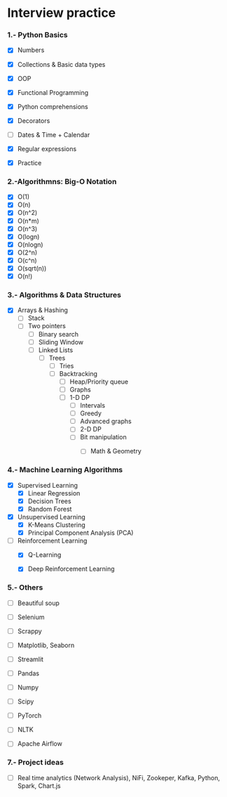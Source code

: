 # Interview practice

### 1.- Python Basics
- [X] Numbers
- [X] Collections & Basic data types
- [X] OOP
- [X] Functional Programming
- [X] Python comprehensions
- [X] Decorators
- [ ] Dates & Time + Calendar
- [X] Regular expressions
- [X] Practice


### 2.-Algorithmns: Big-O Notation
- [X] O(1)
- [X] O(n)
- [X] O(n^2)
- [X] O(n*m)
- [X] O(n^3)
- [X] O(logn)
- [X] O(nlogn)
- [X] O(2^n)
- [X] O(c^n)
- [X] O(sqrt(n))
- [X] O(n!)

### 3.- Algorithms & Data Structures
- [X] Arrays & Hashing
    - [ ] Stack
    - [ ] Two pointers
        - [ ] Binary search
        - [ ] Sliding Window
        - [ ] Linked Lists
            - [ ] Trees
                - [ ] Tries
                - [ ] Backtracking
                    - [ ] Heap/Priority queue
                    - [ ] Graphs
                    - [ ] 1-D DP
                        - [ ] Intervals
                        - [ ] Greedy
                        - [ ] Advanced graphs
                        - [ ] 2-D DP
                        - [ ] Bit manipulation
                            - [ ] Math & Geometry



### 4.- Machine Learning Algorithms
- [X] Supervised Learning
    - [X] Linear Regression
    - [X] Decision Trees
    - [X] Random Forest
- [X] Unsupervised Learning
    - [X] K-Means Clustering
    - [X] Principal Component Analysis (PCA)
- [ ] Reinforcement Learning
    - [X] Q-Learning
    - [X] Deep Reinforcement Learning


### 5.- Others
- [ ] Beautiful soup
- [ ] Selenium
- [ ] Scrappy
- [ ] Matplotlib, Seaborn
- [ ] Streamlit
- [ ] Pandas
- [ ] Numpy
- [ ] Scipy
- [ ] PyTorch
- [ ] NLTK
- [ ] Apache Airflow 



### 7.- Project ideas
- [ ] Real time analytics (Network Analysis), NiFi, Zookeper, Kafka, Python, Spark, Chart.js